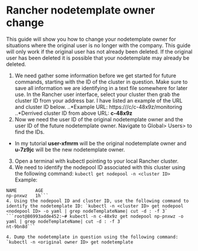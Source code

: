 # Rancher nodetemplate owner change
This guide will show you how to change your nodetemplate owner for situations where the original user is no longer with the company.  This guide will only work if the original user has not already been deleted.  If the original user has been deleted it is possible that your nodetemplate may already be deleted.
1. We need gather some information before we get started for future commands, starting with the ID of the cluster in question.  Make sure to save all information we are identifying in a text file somewhere for later use.  In the Rancher user interface, select your cluster then grab the cluster ID from your address bar.  I have listed an example of the URL and cluster ID below.
..*Example URL: https://<RANCHER URL>/c/c-48x9z/monitoring
..*Derrived cluster ID from above URL: **c-48x9z**
2.  Now we need the user ID of the original nodetemplate owner and the user ID of the future nodetemplate owner.  Navigate to Global> Users> to find the IDs.
  * In my tutorial **user-xfmrm** will be the original nodetemplate owner and **u-7z9jc** will be the new nodetemplate owner.
3. Open a terminal with kubectl pointing to your local Rancher cluster.
4. We need to identify the nodepool ID associated with this cluster using the following command: `kubectl get nodepool -n <cluster ID>`
   Example: 
 ```root@86993adde452:~# kubectl -n c-48x9z get nodepool
NAME       AGE
np-pnxwz   1h```
 4. Using the nodepool ID and cluster ID, use the following command to identify the nodetemplate ID: `kubectl -n <cluster ID> get nodepool <nodepool ID> -o yaml | grep nodeTemplateName| cut -d : -f 3`
 ```root@86993adde452:~# kubectl -n c-48x9z get nodepool np-pnxwz -o yaml | grep nodeTemplateName| cut -d : -f 3
nt-9bn8d```

4. Dump the nodetemplate in question using the following command: `kubectl -n <original owner ID> get nodetemplate
